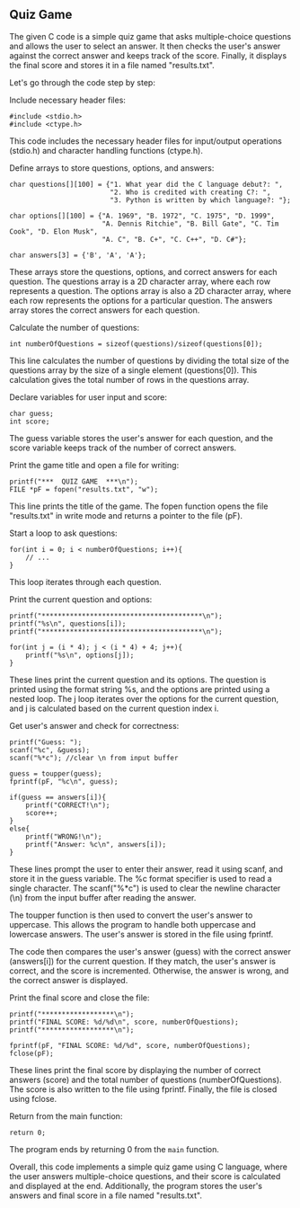 ## Quiz Game
The given C code is a simple quiz game that asks multiple-choice questions and allows the user to select an answer. It then checks the user's answer against the correct answer and keeps track of the score. Finally, it displays the final score and stores it in a file named "results.txt".

Let's go through the code step by step:

Include necessary header files:
```
#include <stdio.h>
#include <ctype.h>
```
This code includes the necessary header files for input/output operations (stdio.h) and character handling functions (ctype.h).

Define arrays to store questions, options, and answers:
```
char questions[][100] = {"1. What year did the C language debut?: ",
                         "2. Who is credited with creating C?: ",
                         "3. Python is written by which language?: "};

char options[][100] = {"A. 1969", "B. 1972", "C. 1975", "D. 1999",
                       "A. Dennis Ritchie", "B. Bill Gate", "C. Tim Cook", "D. Elon Musk",
                       "A. C", "B. C+", "C. C++", "D. C#"};

char answers[3] = {'B', 'A', 'A'};
```
These arrays store the questions, options, and correct answers for each question. The questions array is a 2D character array, where each row represents a question. The options array is also a 2D character array, where each row represents the options for a particular question. The answers array stores the correct answers for each question.

Calculate the number of questions:
```
int numberOfQuestions = sizeof(questions)/sizeof(questions[0]);
```
This line calculates the number of questions by dividing the total size of the questions array by the size of a single element (questions[0]). This calculation gives the total number of rows in the questions array.

Declare variables for user input and score:
```
char guess;
int score;
```
The guess variable stores the user's answer for each question, and the score variable keeps track of the number of correct answers.

Print the game title and open a file for writing:
```
printf("***  QUIZ GAME  ***\n");
FILE *pF = fopen("results.txt", "w");
```
This line prints the title of the game. The fopen function opens the file "results.txt" in write mode and returns a pointer to the file (pF).

Start a loop to ask questions:
```
for(int i = 0; i < numberOfQuestions; i++){
    // ...
}
```
This loop iterates through each question.

Print the current question and options:
```
printf("****************************************\n");
printf("%s\n", questions[i]);
printf("****************************************\n");

for(int j = (i * 4); j < (i * 4) + 4; j++){
    printf("%s\n", options[j]);
}
```
These lines print the current question and its options. The question is printed using the format string %s, and the options are printed using a nested loop. The j loop iterates over the options for the current question, and j is calculated based on the current question index i.

Get user's answer and check for correctness:
```
printf("Guess: ");
scanf("%c", &guess);
scanf("%*c"); //clear \n from input buffer

guess = toupper(guess);
fprintf(pF, "%c\n", guess);

if(guess == answers[i]){
    printf("CORRECT!\n");
    score++;
}
else{
    printf("WRONG!\n");
    printf("Answer: %c\n", answers[i]);
}
```
These lines prompt the user to enter their answer, read it using scanf, and store it in the guess variable. The %c format specifier is used to read a single character. The scanf("%*c") is used to clear the newline character (\n) from the input buffer after reading the answer.

The toupper function is then used to convert the user's answer to uppercase. This allows the program to handle both uppercase and lowercase answers. The user's answer is stored in the file using fprintf.

The code then compares the user's answer (guess) with the correct answer (answers[i]) for the current question. If they match, the user's answer is correct, and the score is incremented. Otherwise, the answer is wrong, and the correct answer is displayed.

Print the final score and close the file:
```
printf("******************\n");
printf("FINAL SCORE: %d/%d\n", score, numberOfQuestions);
printf("******************\n");

fprintf(pF, "FINAL SCORE: %d/%d", score, numberOfQuestions);
fclose(pF);
```
These lines print the final score by displaying the number of correct answers (score) and the total number of questions (numberOfQuestions). The score is also written to the file using fprintf. Finally, the file is closed using fclose.

Return from the main function:
```
return 0;
```
The program ends by returning 0 from the `main` function.

Overall, this code implements a simple quiz game using C language, where the user answers multiple-choice questions, and their score is calculated and displayed at the end. Additionally, the program stores the user's answers and final score in a file named "results.txt".
